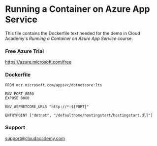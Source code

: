 # Running a Container on Azure App Service
This file contains the Dockerfile text needed for the demo in Cloud Academy's _Running a Container on Azure App Service_ course.  

### Free Azure Trial
https://azure.microsoft.com/free  

### Dockerfile
```
FROM mcr.microsoft.com/appsvc/dotnetcore:lts

ENV PORT 8080
EXPOSE 8080

ENV ASPNETCORE_URLS "http://*:${PORT}"

ENTRYPOINT ["dotnet", "/defaulthome/hostingstart/hostingstart.dll"]
```

### Support
support@cloudacademy.com
